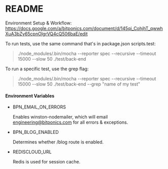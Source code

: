 README
======

Environment Setup & Workflow:
https://docs.google.com/a/bitponics.com/document/d/145qi_CohjhT_qwwhXuA3bZy65cpnOlgrVQ4cQ506baE/edit


To run tests, use the same command that's in package.json scripts.test:
> ./node_modules/.bin/mocha --reporter spec --recursive --timeout 15000 --slow 50 ./test/back-end

To run a specific test, use the grep flag:
> ./node_modules/.bin/mocha --reporter spec --recursive --timeout 15000 --slow 50 ./test/back-end --grep "name of my test"


#### Environment Variables

- BPN_EMAIL_ON_ERRORS
  
  Enables winston-nodemailer, which will email engineering@bitponics.com for all errors & exceptions.

- BPN_BLOG_ENABLED
  
  Determines whether /blog route is enabled.

- REDISCLOUD_URL

  Redis is used for session cache.
